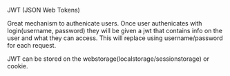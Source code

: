 JWT (JSON Web Tokens)

Great mechanism to authenicate users. Once user authenicates with login(username, password) they will be given a jwt that contains info on the user and what they can access. This will replace using username/password for each request.

JWT can be stored on the webstorage(localstorage/sessionstorage) or cookie.

